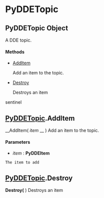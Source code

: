 # PyDDETopic

## PyDDETopic Object

A DDE topic.

#### Methods


  - [AddItem](PyDDETopic.md#pyddetopicadditem)

    Add an item to the topic.&nbsp;

  - [Destroy](PyDDETopic.md#pyddetopicdestroy)

    Destroys an item 

sentinel&nbsp;

## [PyDDETopic](#pyddetopic).AddItem

 __AddItem( *item* __ )
Add an item to the topic.

#### Parameters


  -  *item* : __PyDDEItem__ 

    The item to add

## [PyDDETopic](#pyddetopic).Destroy

 __Destroy(__ )
Destroys an item